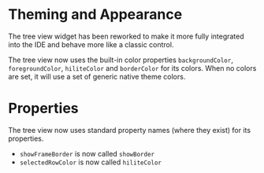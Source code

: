 # Theming and Appearance
The tree view widget has been reworked to make it more fully
integrated into the IDE and behave more like a classic control.

The tree view now uses the built-in color properties `backgroundColor`, 
`foregroundColor`, `hiliteColor` and `borderColor` for its colors.
When no colors are set, it will use a set of generic native theme 
colors.

# Properties
The tree view now uses standard property names (where they exist) for 
its properties. 

- `showFrameBorder` is now called `showBorder`
- `selectedRowColor` is now called `hiliteColor`